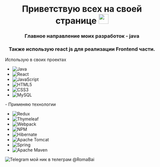 <h1 align="center">Приветствую всех на своей странице 
<img src="https://github.com/blackcater/blackcater/raw/main/images/Hi.gif" height="32"/></h1>
<h3 align="center">Главное направление моих разработок - java
<h3 align="center">Также использую react js для реализации Frontend части. </h3>
<p align="left">
 Использую в своих проектах
  
- ![Java](https://img.shields.io/badge/java-%23FF0000.svg?style=for-the-badge&logo=javafx&logoColor=white) 
- ![React](https://img.shields.io/badge/react-%2320232a.svg?style=for-the-badge&logo=react&logoColor=%2361DAFB)
- ![JavaScript](https://img.shields.io/badge/javascript-%23323330.svg?style=for-the-badge&logo=javascript&logoColor=%23F7DF1E)
- ![HTML5](https://img.shields.io/badge/html5-%23E34F26.svg?style=for-the-badge&logo=html5&logoColor=white)
- ![CSS3](https://img.shields.io/badge/css3-%231572B6.svg?style=for-the-badge&logo=css3&logoColor=white)
- ![MySQL](https://img.shields.io/badge/mysql-4479A1.svg?style=for-the-badge&logo=mysql&logoColor=white)
</p>
- 
Применяю технологии

- ![Redux](https://img.shields.io/badge/redux-%23593d88.svg?style=for-the-badge&logo=redux&logoColor=white)
- ![Thymeleaf](https://img.shields.io/badge/Thymeleaf-%23005C0F.svg?style=for-the-badge&logo=Thymeleaf&logoColor=white)
- ![Webpack](https://img.shields.io/badge/webpack-%238DD6F9.svg?style=for-the-badge&logo=webpack&logoColor=black)
- ![NPM](https://img.shields.io/badge/NPM-%23CB3837.svg?style=for-the-badge&logo=npm&logoColor=white)
- ![Hibernate](https://img.shields.io/badge/Hibernate-59666C?style=for-the-badge&logo=Hibernate&logoColor=white)
- ![Apache Tomcat](https://img.shields.io/badge/apache%20tomcat-%23F8DC75.svg?style=for-the-badge&logo=apache-tomcat&logoColor=black)
- ![Spring](https://img.shields.io/badge/spring-%236DB33F.svg?style=for-the-badge&logo=spring&logoColor=white)
- ![Apache Maven](https://img.shields.io/badge/Apache%20Maven-C71A36?style=for-the-badge&logo=Apache%20Maven&logoColor=white)





![Telegram](https://img.shields.io/badge/Telegram-2CA5E0?style=for-the-badge&logo=telegram&logoColor=white) мой ник в телеграм @RomaBai
